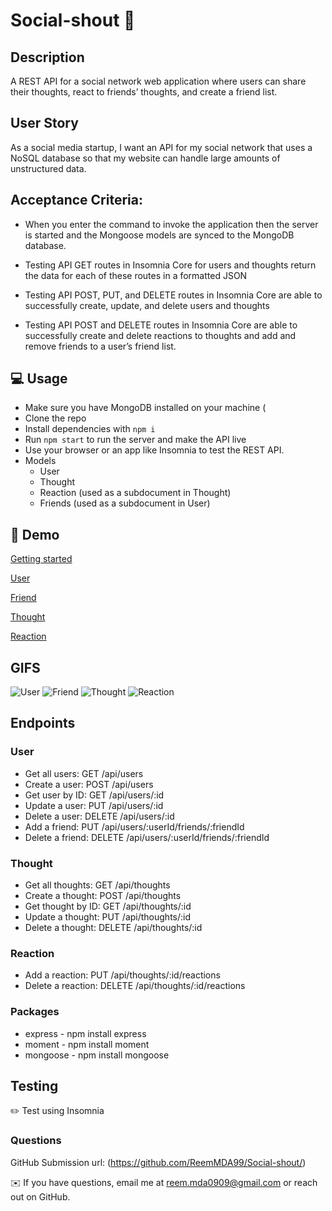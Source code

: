 # Social-shout 👋

## Description

A REST API for a social network web application where users can share their thoughts, react to friends’ thoughts, and create a friend list.

##  User Story

As a social media startup, I want an API for my social network that uses a NoSQL database so that my website can handle large amounts of unstructured data.

## Acceptance Criteria:

- When you enter the command to invoke the application then the server is started and the Mongoose models are synced to the MongoDB database.

- Testing API GET routes in Insomnia Core for users and thoughts return the data for each of these routes in a formatted JSON

- Testing API POST, PUT, and DELETE routes in Insomnia Core are able to successfully create, update, and delete users and thoughts

- Testing API POST and DELETE routes in Insomnia Core are able to successfully create and delete reactions to thoughts and add and remove friends to a user’s friend list.

## 💻 Usage

- Make sure you have MongoDB installed on your machine (
- Clone the repo
- Install dependencies with `npm i`
- Run `npm start` to run the server and make the API live
- Use your browser or an app like Insomnia to test the REST API.
- Models
    - User
    - Thought
    - Reaction (used as a subdocument in Thought)
    - Friends (used as a subdocument in User)

##  💾 Demo 
[Getting started](https://drive.google.com/file/d/1LfQdkIILLOb08FNY-IOS8f18xaYBG_0B/view)

[User](https://drive.google.com/file/d/1wWyTXb7LCoRyfBgNw4lIEEEdn5M0X6TX/view)

[Friend](https://drive.google.com/file/d/1u9W81dwXDS0K3FvrUUhVDrSlDO-XOb7u/view)

[Thought](https://drive.google.com/file/d/1kPT63NTn7TJsDcqBfEHm1Zbj-vsWr4KY/view)

[Reaction](https://drive.google.com/file/d/1LfQdkIILLOb08FNY-IOS8f18xaYBG_0B/view)

## GIFS

![User](./assets/USERS.gif)
![Friend](./assets/FRIENDS.gif)
![Thought](./assets/THOUGHTS.gif)
![Reaction](./assets/REACTION.gif)

## Endpoints

### User

- Get all users: GET /api/users
- Create a user: POST /api/users
- Get user by ID: GET /api/users/:id
- Update a user: PUT /api/users/:id
- Delete a user: DELETE /api/users/:id
- Add a friend: PUT /api/users/:userId/friends/:friendId
- Delete a friend: DELETE /api/users/:userId/friends/:friendId

### Thought

- Get all thoughts: GET /api/thoughts
- Create a thought: POST /api/thoughts
- Get thought by ID: GET /api/thoughts/:id
- Update a thought: PUT /api/thoughts/:id
- Delete a thought: DELETE /api/thoughts/:id

### Reaction

- Add a reaction: PUT /api/thoughts/:id/reactions
- Delete a reaction: DELETE /api/thoughts/:id/reactions

### Packages

- express - npm install express
- moment - npm install moment
- mongoose - npm install mongoose

## Testing

✏️ Test using Insomnia

### Questions

GitHub Submission url: (https://github.com/ReemMDA99/Social-shout/)

✉️ If you have questions, email me at reem.mda0909@gmail.com or reach out on GitHub.